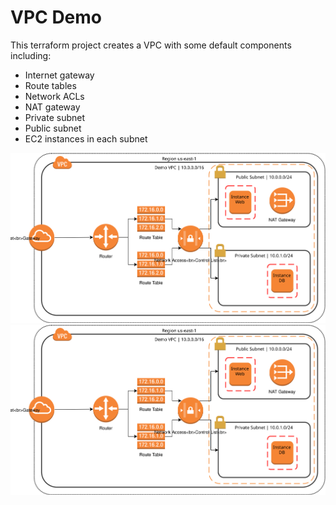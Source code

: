# VPC Demo

This terraform project creates a VPC with some default components including:

* Internet gateway
* Route tables
* Network ACLs
* NAT gateway
* Private subnet
* Public subnet
* EC2 instances in each subnet

![VPC Diagram](./vpc-diagram.svg)
<img src="./vpc-diagram.svg">